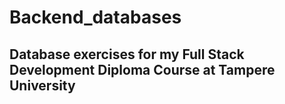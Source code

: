 # Backend_databases

## Database exercises for my Full Stack Development Diploma Course at Tampere University
